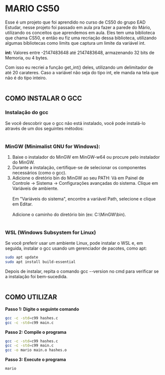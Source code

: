 # MARIO CS50

Esse é um projeto que foi aprendido no curso de CS50 do grupo EAD Estudar, nesse projeto foi passado em aula pra fazer a parede do Mário, utilizando os conceitos que aprendemos em aula. Eles tem uma biblioteca que chama CS50, e então eu fiz uma recriação dessa biblioteca, utilizando algumas bibliotecas como limits que captura um limite da variável int.

**int:** Valores entre -2147483648 até 2147483648, armazenando 32 bits de Memoria, ou 4 bytes.

Com isso eu recriei a função get_int() deles, utilizando um delimitador de até 20 carateres. Caso a variável não seja do tipo int, ele manda na tela que não é do tipo inteiro.<br></br>


##  COMO INSTALAR O GCC

### Instalação do gcc

Se você descobrir que o gcc não está instalado, você pode instalá-lo através de um dos seguintes métodos:<br></br>


### MinGW (Minimalist GNU for Windows):

1. Baixe o instalador do MinGW em MinGW-w64 ou procure pelo instalador do MinGW.
2. Durante a instalação, certifique-se de selecionar os componentes necessários (como o gcc).
3. Adicione o diretório bin do MinGW ao seu PATH:
Vá em Painel de Controle → Sistema → Configurações avançadas do sistema.
Clique em Variáveis de ambiente.<br></br>
Em "Variáveis do sistema", encontre a variável Path, selecione e clique em Editar.<br></br>
Adicione o caminho do diretório bin (ex: C:\MinGW\bin).<br></br>


### WSL (Windows Subsystem for Linux)
Se você preferir usar um ambiente Linux, pode instalar o WSL e, em seguida, instalar o gcc usando um gerenciador de pacotes, como apt:

```bash
sudo apt update
sudo apt install build-essential
```

Depois de instalar, repita o comando gcc --version no cmd para verificar se a instalação foi bem-sucedida.<br></br>


## COMO UTILIZAR


**Passo 1: Digite o seguinte comando**

```bash
gcc -c -std=c99 hashes.c
gcc -c -std=c99 main.c
```

**Passo 2: Compile o programa**

```bash
gcc -c -std=c99 hashes.c
gcc -c -std=c99 main.c
gcc -o mario main.o hashes.o
```



**Passo 3: Execute o programa**

```bash
mario
```
